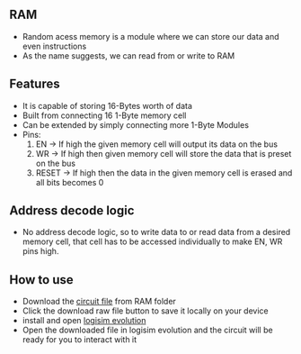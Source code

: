 ## RAM
- Random acess memory is a module where we can store our data and even instructions
- As the name suggests, we can read from or write to RAM

## Features
- It is capable of storing 16-Bytes worth of data
- Built from connecting 16 1-Byte memory cell
- Can be extended by simply connecting more 1-Byte Modules
- Pins:
  1) EN -> If high the given memory cell will output its data on the bus
  2) WR -> If high then given memory cell will store the data that is preset on the bus
  3) RESET -> If high then the data in the given memory cell is erased and all bits becomes 0

## Address decode logic
- No address decode logic, so to write data to or read data from a desired memory cell, that cell has to be accessed individually to make EN, WR pins high.

## How to use
- Download the [circuit file](Random_Access_Memory.circ) from RAM folder
- Click the download raw file button to save it locally on your device
- install and open [logisim evolution](https://github.com/logisim-evolution/logisim-evolution/releases)
- Open the downloaded file in logisim evolution and the circuit will be ready for you to interact with it
